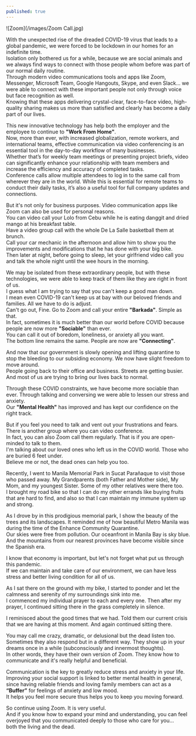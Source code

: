 ```yaml
---
published: true
---
```

![Zoom](/images/Zoom Call.jpg)

With the unexpected rise of the dreaded COVID-19 virus that leads to a global pandemic, we were forced to be lockdown in our homes for an indefinite time.   
Isolation only bothered us for a while, because we are social animals and we always find ways to connect with those people whom before was part of our normal daily routine.   
Through modern video communications tools and apps like Zoom, Messenger, Microsoft Team, Google Hangouts, Skype, and even Slack... we were able to connect with these important people not only through voice but face recognition as well.   
Knowing that these apps delivering crystal-clear, face-to-face video, high-quality sharing makes us more than satisfied and clearly has become a daily part of our lives. 

This new innovative technology has help both the employer and the employee to continue to **"Work From Home"**.   
Now, more than ever, with increased globalization, remote workers, and international teams, effective communication via video conferencing is an essential tool in the day-to-day workflow of many businesses.   
Whether that’s for weekly team meetings or presenting project briefs, video can significantly enhance your relationship with team members and increase the efficiency and accuracy of completed tasks.   
Conference calls allow multiple attendees to log in to the same call from wherever they are in the world. While this is essential for remote teams to conduct their daily tasks, it’s also a useful tool for full company updates and connections. 

But it's not only for business purposes. Video communication apps like Zoom can also be used for personal reasons.   
You can video call your Lolo from Cebu while he is eating danggit and dried mango at his breakfast table.   
Have a video group call with the whole De La Salle basketball them at brunch.   
Call your car mechanic in the afternoon and allow him to show you the improvements and modifications that he has done with your big bike.   
Then later at night, before going to sleep, let your girlfriend video call you and talk the whole night until the wee hours in the morning. 

We may be isolated from these extraordinary people, but with these technologies, we were able to keep track of them like they are right in front of us.   
I guess what I am trying to say that you can't keep a good man down.   
I mean even COVID-19 can't keep us at bay with our beloved friends and families. All we have to do is adjust.   
Can't go out, Fine. Go to Zoom and call your entire **"Barkada"**. Simple as that.   
In fact, sometimes it is much better than our world before COVID because people are now more **"Sociable"** than ever.   
You can call it out of boredom, loneliness, or anxiety all you want.   
The bottom line remains the same. People are now are **"Connecting"**.

And now that our government is slowly opening and lifting quarantine to stop the bleeding to our subsiding economy. We now have slight freedom to move around.   
People going back to their office and business. Streets are getting busier.   
And most of us are trying to bring our lives back to normal.

Through these COVID constraints, we have become more sociable than ever. Through talking and conversing we were able to lessen our stress and anxiety.   
Our **"Mental Health"** has improved and has kept our confidence on the right track. 

But if you feel you need to talk and vent out your frustrations and fears. There is another group where you can video conference.   
In fact, you can also Zoom call them regularly. That is if you are open-minded to talk to them.   
I'm talking about our loved ones who left us in the COVID world. Those who are buried 6 feet under.   
Believe me or not, the dead ones can help you too.

Recently, I went to Manila Memorial Park in Sucat Parañaque to visit those who passed away. 
My Grandparents (both Father and Mother side), My Mom, and my youngest Sister. Some of my other relatives were there too.   
I brought my road bike so that I can do my other errands like buying fruits that are hard to find, and also so that I can maintain my immune system up and strong. 

As I drove by in this prodigious memorial park, I show the beauty of the trees and its landscapes. It reminded me of how beautiful Metro Manila was during the time of the Enhance Community Quarantine.   
Our skies were free from pollution. Our oceanfront in Manila Bay is sky blue. And the mountains from our nearest provinces have become visible since the Spanish era.

I know that economy is important, but let's not forget what put us through this pandemic.   
If we can maintain and take care of our environment, we can have less stress and better living condition for all of us. 

As I sat there on the ground with my bike, I started to ponder and let the calmness and serenity of my surroundings sink into me.   
I commenced my individual prayer to each and every one.  Then after my prayer, I continued sitting there in the grass completely in silence. 

I reminisced about the good times that we had. Told them our current crisis that we are having at this moment. And again continued sitting there. 

You may call me crazy, dramatic, or delusional but the dead listen too.   
Sometimes they also respond but in a different way. They show up in your dreams once in a while (subconsciously and innermost thoughts).   
In other words, they have their own version of Zoom. They know how to communicate and it's really helpful and beneficial.

Communication is the key to greatly reduce stress and anxiety in your life.   
Improving your social support is linked to better mental health in general, since having reliable friends and loving family members can act as a **“Buffer”** for feelings of anxiety and low mood.   
It helps you feel more secure thus helps you to keep you moving forward.

So continue using Zoom. It is very useful.   
And if you know how to expand your mind and understanding, you can feel overjoyed that you communicated deeply to those who care for you...   
both the living and the dead.
